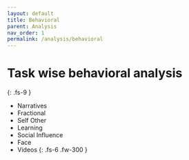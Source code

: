 ```yaml
---
layout: default
title: Behavioral
parent: Analysis
nav_order: 1
permalink: /analysis/behavioral
---
```


# Task wise behavioral analysis
{: .fs-9 }

* Narratives
* Fractional
* Self Other
* Learning
* Social Influence
* Face
* Videos
{: .fs-6 .fw-300 } 

